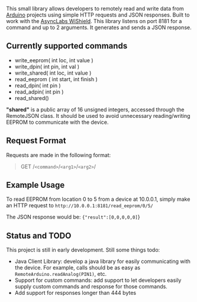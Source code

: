 This small library allows developers to remotely read and write data from <a href='http://www.arduino.cc/'>Arduino</a> projects using simple HTTP requests and JSON responses.  Built to work with the <a href='http://asynclabs.com/'>AsyncLabs WiShield</a>. This library listens on port 8181 for a command and up to 2 arguments.  It generates and sends a JSON response.

## Currently supported commands ##
  * write\_eeprom( int loc, int value )
  * write\_dpin( int pin, int val )
  * write\_shared( int loc, int value )
  * read\_eeprom ( int start, int finish )
  * read\_dpin( int pin )
  * read\_adpin( int pin )
  * read\_shared()

**"shared"** is a public array of 16 unsigned integers, accessed through the RemoteJSON class. It should be used to avoid unnecessary reading/writing EEPROM to communicate with the device.

## Request Format ##
Requests are made in the following format:
> GET /`<command>`/`<arg1>`/`<arg2>`/

## Example Usage ##
To read EEPROM from location 0 to 5 from a device at 10.0.0.1, simply make an HTTP request to `http://10.0.0.1:8181/read_eeprom/0/5/`

The JSON response would be:
`{"result":[0,0,0,0,0]`}

## Status and TODO ##
This project is still in early development. Still some things todo:
  * Java Client Library: develop a java library for easily communicating with the device. For example, calls should be as easy as `RemoteArduino.readAnalog(PIN1)`, etc.
  * Support for custom commands: add support to let developers easily supply custom commands and response for those commands.
  * Add support for responses longer than 444 bytes